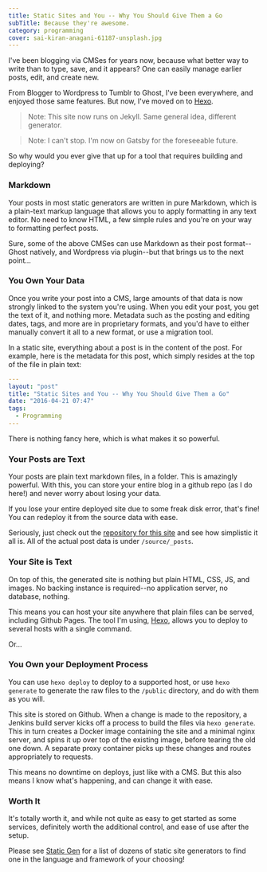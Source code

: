 ```yaml
---
title: Static Sites and You -- Why You Should Give Them a Go
subTitle: Because they're awesome.
category: programming
cover: sai-kiran-anagani-61187-unsplash.jpg
---
```


I've been blogging via CMSes for years now, because what better way to write than to type, save, and it appears? One can easily manage earlier posts, edit, and create new.

From Blogger to Wordpress to Tumblr to Ghost, I've been everywhere, and enjoyed those same features. But now, I've moved on to [Hexo](https://hexo.io).

 > Note: This site now runs on Jekyll. Same general idea, different generator.

 > Note: I can't stop. I'm now on Gatsby for the foreseeable future.

So why would you ever give that up for a tool that requires building and deploying?

### Markdown

Your posts in most static generators are written in pure Markdown, which is a plain-text markup language that allows you to apply formatting in any text editor. No need to know HTML, a few simple rules and you're on your way to formatting perfect posts.

Sure, some of the above CMSes can use Markdown as their post format--Ghost natively, and Wordpress via plugin--but that brings us to the next point...

### You Own Your Data

Once you write your post into a CMS, large amounts of that data is now strongly linked to the system you're using. When you edit your post, you get the text of it, and nothing more. Metadata such as the posting and editing dates, tags, and more are in proprietary formats, and you'd have to either manually convert it all to a new format, or use a migration tool.

In a static site, everything about a post is in the content of the post. For example, here is the metadata for this post, which simply resides at the top of the file in plain text:

```yaml
---
layout: "post"
title: "Static Sites and You -- Why You Should Give Them a Go"
date: "2016-04-21 07:47"
tags:
  - Programming
---
```

There is nothing fancy here, which is what makes it so powerful.

### Your Posts are Text

Your posts are plain text markdown files, in a folder. This is amazingly powerful. With this, you can store your entire blog in a github repo (as I do here!) and never worry about losing your data.

If you lose your entire deployed site due to some freak disk error, that's fine! You can redeploy it from the source data with ease.

Seriously, just check out the [repository for this site](https://github.com/takakoshimizu/halcyondays) and see how simplistic it all is. All of the actual post data is under `/source/_posts`.

### Your Site is Text

On top of this, the generated site is nothing but plain HTML, CSS, JS, and images. No backing instance is required--no application server, no database, nothing.

This means you can host your site anywhere that plain files can be served, including Github Pages. The tool I'm using, [Hexo](https://hexo.io), allows you to deploy to several hosts with a single command.

Or...

### You Own your Deployment Process

You can use `hexo deploy` to deploy to a supported host, or use `hexo generate` to generate the raw files to the `/public` directory, and do with them as you will.

This site is stored on Github. When a change is made to the repository, a Jenkins build server kicks off a process to build the files via `hexo generate`. This in turn creates a Docker image containing the site and a minimal nginx server, and spins it up over top of the existing image, before tearing the old one down. A separate proxy container picks up these changes and routes appropriately to requests.

This means no downtime on deploys, just like with a CMS. But this also means I know what's happening, and can change it with ease.

### Worth It

It's totally worth it, and while not quite as easy to get started as some services, definitely worth the additional control, and ease of use after the setup.

Please see [Static Gen](https://www.staticgen.com/) for a list of dozens of static site generators to find one in the language and framework of your choosing!
